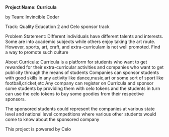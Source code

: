 **Project Name: Curricula**

by Team: Invincible Coder

Track: Quality Education 2 and Celo sponsor track

Problem Statement:
Different individuals have different talents and interests. Some are into academic subjects while others enjoy taking the art route. 
However, sports, art, craft, and extra-curriculam is not well promoted. Find a way to promote such culture

About Curricula:
Curricula is a platform for students who want to get rewarded for their extra-curricular activities and companies who want to get publicity through the means of students
Companies can sponsor students with good skills in any activity like dance,music,art or some sort of sport like football,cricket,etc
 Any company can register on Curricula and sponsor some students by providing them with celo tokens and the 
 students in turn can use the celo tokens to buy some goodies from their respective sponsors.
 
 The sponsored students could represent the companies at various state level and national level competitions where various other students would come to know
 about the sponsored company

This project is powered by Celo
